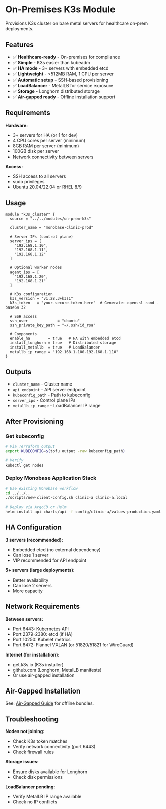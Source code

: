 # On-Premises K3s Module

Provisions K3s cluster on bare metal servers for healthcare on-prem deployments.

## Features

- ✅ **Healthcare-ready** - On-premises for compliance
- ✅ **Simple** - K3s easier than kubeadm
- ✅ **HA mode** - 3+ servers with embedded etcd
- ✅ **Lightweight** - <512MB RAM, 1 CPU per server
- ✅ **Automatic setup** - SSH-based provisioning
- ✅ **LoadBalancer** - MetalLB for service exposure
- ✅ **Storage** - Longhorn distributed storage
- ✅ **Air-gapped ready** - Offline installation support

## Requirements

**Hardware:**
- 3+ servers for HA (or 1 for dev)
- 4 CPU cores per server (minimum)
- 8GB RAM per server (minimum)
- 100GB disk per server
- Network connectivity between servers

**Access:**
- SSH access to all servers
- sudo privileges
- Ubuntu 20.04/22.04 or RHEL 8/9

## Usage

```hcl
module "k3s_cluster" {
  source = "../../modules/on-prem-k3s"
  
  cluster_name = "monobase-clinic-prod"
  
  # Server IPs (control plane)
  server_ips = [
    "192.168.1.10",
    "192.168.1.11",
    "192.168.1.12"
  ]
  
  # Optional worker nodes
  agent_ips = [
    "192.168.1.20",
    "192.168.1.21"
  ]
  
  # K3s configuration
  k3s_version = "v1.28.3+k3s1"
  k3s_token   = "your-secure-token-here"  # Generate: openssl rand -base64 32
  
  # SSH access
  ssh_user             = "ubuntu"
  ssh_private_key_path = "~/.ssh/id_rsa"
  
  # Components
  enable_ha        = true   # HA with embedded etcd
  install_longhorn = true   # Distributed storage
  install_metallb  = true   # LoadBalancer
  metallb_ip_range = "192.168.1.100-192.168.1.110"
}
```

## Outputs

- `cluster_name` - Cluster name
- `api_endpoint` - API server endpoint
- `kubeconfig_path` - Path to kubeconfig
- `server_ips` - Control plane IPs
- `metallb_ip_range` - LoadBalancer IP range

## After Provisioning

### Get kubeconfig

```bash
# Via Terraform output
export KUBECONFIG=$(tofu output -raw kubeconfig_path)

# Verify
kubectl get nodes
```

### Deploy Monobase Application Stack

```bash
# Use existing Monobase workflow
cd ../../..
./scripts/new-client-config.sh clinic-a clinic-a.local

# Deploy via ArgoCD or Helm
helm install api charts/api -f config/clinic-a/values-production.yaml
```

## HA Configuration

**3 servers (recommended):**
- Embedded etcd (no external dependency)
- Can lose 1 server
- VIP recommended for API endpoint

**5+ servers (large deployments):**
- Better availability
- Can lose 2 servers
- More capacity

## Network Requirements

**Between servers:**
- Port 6443: Kubernetes API
- Port 2379-2380: etcd (if HA)
- Port 10250: Kubelet metrics
- Port 8472: Flannel VXLAN (or 51820/51821 for WireGuard)

**Internet (for installation):**
- get.k3s.io (K3s installer)
- github.com (Longhorn, MetalLB manifests)
- Or use air-gapped installation

## Air-Gapped Installation

See: [Air-Gapped Guide](https://docs.k3s.io/installation/airgap) for offline bundles.

## Troubleshooting

**Nodes not joining:**
- Check K3s token matches
- Verify network connectivity (port 6443)
- Check firewall rules

**Storage issues:**
- Ensure disks available for Longhorn
- Check disk permissions

**LoadBalancer pending:**
- Verify MetalLB IP range available
- Check no IP conflicts
